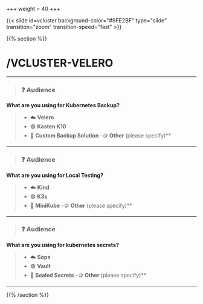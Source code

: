 +++
weight = 40
+++

{{< slide id=vcluster background-color="#9FE2BF" type="slide" transition="zoom" transition-speed="fast" >}}

{{% section %}}

# /VCLUSTER-VELERO

---

> ### ❓ Audience
>
**What are you using for Kubernetes Backup?**

> - ☁️ **Velero**
> - 🟢 **Kasten K10**
> - 🧩 **Custom Backup Solution**
> -🪙 **Other** (please specify)**

---

> ### ❓ Audience
>
**What are you using for Local Testing?**

> - ☁️ **Kind**
> - 🟢 **K3s**
> - 🧩 **MiniKube**
> -🪙 **Other** (please specify)**

---

> ### ❓ Audience
>
**What are you using for kubernetes secrets?**

> - ☁️ **Sops**
> - 🟢 **Vault**
> - 🧩 **Sealed Secrets**
> -🪙 **Other** (please specify)**

---








{{% /section %}}
